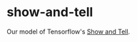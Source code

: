 # show-and-tell

Our model of Tensorflow's [Show and Tell](https://github.com/tensorflow/models/tree/master/research/im2txt#show-and-tell-a-neural-image-caption-generator).
